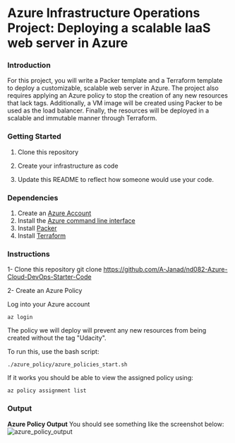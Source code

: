 # Azure Infrastructure Operations Project: Deploying a scalable IaaS web server in Azure

### Introduction
For this project, you will write a Packer template and a Terraform template to deploy a customizable, scalable web server in Azure. The project also requires applying an Azure policy to stop the creation of any new resources that lack tags. Additionally, a VM image will be created using Packer to be used as the load balancer. Finally, the resources will be deployed in a scalable and immutable manner through Terraform.

### Getting Started
1. Clone this repository

2. Create your infrastructure as code

3. Update this README to reflect how someone would use your code.

### Dependencies
1. Create an [Azure Account](https://portal.azure.com) 
2. Install the [Azure command line interface](https://docs.microsoft.com/en-us/cli/azure/install-azure-cli?view=azure-cli-latest)
3. Install [Packer](https://www.packer.io/downloads)
4. Install [Terraform](https://www.terraform.io/downloads.html)

### Instructions

1- Clone this repository
    git clone https://github.com/A-Janad/nd082-Azure-Cloud-DevOps-Starter-Code 

2- Create an Azure Policy

Log into your Azure account

    az login 

The policy we will deploy will prevent any new resources from being created without the tag "Udacity".

To run this, use the bash script:

    ./azure_policy/azure_policies_start.sh

If it works you should be able to view the assigned policy using:

    az policy assignment list



### Output
**Azure Policy Output**
You should see something like the screenshot below:
![azure_policy_output](\screenshots\azure_policy_output.png)

